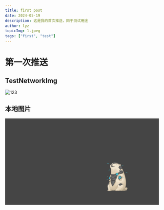 ```yaml
---
title: first post
date: 2024-05-19
description: 这是我的首次推送，同于测试用途
author: lyz
topicImg: 1.jpeg
tags: ["first", "test"]
---
```

# 第一次推送

## TestNetworkImg

![123](https://random.imagecdn.app/500/300)

## 本地图片

![](img/1.png)